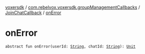 [voxersdk](../../index.md) / [com.rebelvox.voxersdk.groupManagementCallbacks](../index.md) / [JoinChatCallback](index.md) / [onError](./on-error.md)

# onError

`abstract fun onError(userId: `[`String`](https://kotlinlang.org/api/latest/jvm/stdlib/kotlin/-string/index.html)`, chatId: `[`String`](https://kotlinlang.org/api/latest/jvm/stdlib/kotlin/-string/index.html)`): `[`Unit`](https://kotlinlang.org/api/latest/jvm/stdlib/kotlin/-unit/index.html)